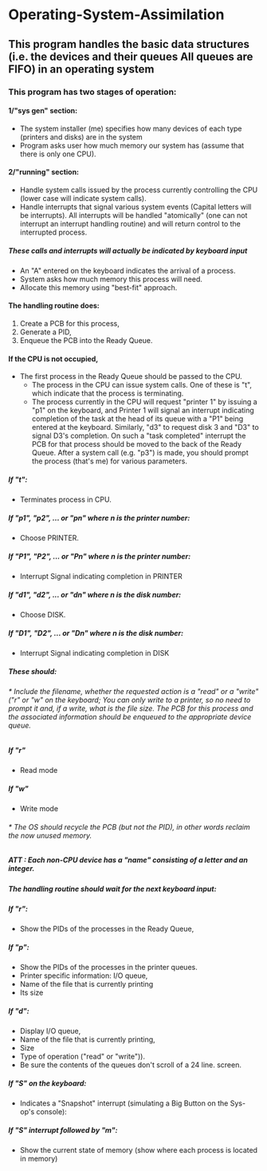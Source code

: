 # Operating-System-Assimilation
## This program handles the basic data structures (i.e. the devices and their queues All queues are FIFO) in an operating system

### This program has two stages of operation:

#### 1/"sys gen" section:
*	The system installer (me) specifies how many devices of each type (printers and disks) are in the system
*	Program asks user how much memory our system has (assume that there is only one CPU).

#### 2/"running" section:
*	Handle system calls issued by the process currently controlling the CPU (lower case will indicate system calls).
*	Handle interrupts that signal various system events (Capital letters will be interrupts). All interrupts will be handled "atomically" (one can not interrupt an interrupt handling routine) and will return control to the interrupted process.

##### These calls and interrupts will actually be indicated by keyboard input
* An "A" entered on the keyboard indicates the arrival of a process. 
* System asks how much memory this process will need. 
* Allocate this memory using "best-fit" approach.

#### The handling routine does:
1. Create a PCB for this process, 
2. Generate a PID,
3. Enqueue the PCB into the Ready Queue.

#### If the CPU is not occupied, 
* The first process in the Ready Queue should be passed to the CPU. 
  * The process in the CPU can issue system calls. One of these is "t", which indicate that the process is terminating.
  * The process currently in the CPU will request "printer 1" by issuing a "p1" on the keyboard, and Printer 1 will signal an interrupt indicating completion of the task at the head of its queue with a "P1" being entered at the keyboard. Similarly, "d3" to request disk 3 and "D3" to signal D3's completion. On such a "task completed" interrupt the PCB for that process should be moved to the back of the Ready Queue. After a system call (e.g. "p3") is made, you should prompt the process (that's me) for various parameters.
  
##### If "t":
* Terminates process in CPU.
##### If "p1", "p2", ... or "pn" where n is the printer number:
* Choose PRINTER.
##### If "P1", "P2", ... or "Pn" where n is the printer number:
* Interrupt Signal indicating completion in PRINTER
##### If "d1", "d2", ... or "dn" where n is the disk number:
* Choose DISK.
##### If "D1", "D2", ... or "Dn" where n is the disk number:
* Interrupt Signal indicating completion in DISK
  
##### These should:

###### * Include the filename, whether the requested action is a "read" or a "write" ("r" or "w" on the keyboard; You can only write to a printer, so no need to prompt it and, if a write, what is the file size. The PCB for this process and the associated information should be enqueued to the appropriate device queue.

##### If "r" 
* Read mode
##### If "w" 
* Write mode

###### * The OS should recycle the PCB (but not the PID), in other words reclaim the now unused memory.

##### ATT : Each non-CPU device has a "name" consisting of a letter and an integer. 

##### The handling routine should wait for the next keyboard input: 

##### If "r":
 * Show the PIDs of the processes in the Ready Queue, 
##### If "p":
 * Show the PIDs of the processes in the printer queues.
 * Printer specific information: I/O queue, 
 * Name of the file that is currently printing
 * Its size
##### If "d":
* Display I/O queue,
* Name of the file that is currently printing, 
* Size
* Type of operation ("read" or "write")). 
* Be sure the contents of the queues don't scroll of a 24 line. screen. 
##### If "S" on the keyboard:
* Indicates a "Snapshot" interrupt (simulating a Big Button on the Sys-op's console):
##### If "S" interrupt followed by "m":
* Show the current state of memory (show where each process is located in memory)




